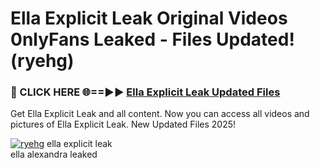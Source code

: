 # Ella Explicit Leak Original Videos 0nlyFans Leaked - Files Updated! (ryehg)

<h3>🔴 CLICK HERE 🌐==►► <a href="https://tinyurl.com/x26r9saj" rel="nofollow">Ella Explicit Leak Updated Files</a></h3>

Get Ella Explicit Leak and all content. Now you can access all videos and pictures of Ella Explicit Leak. New Updated Files 2025!

[![ryehg](https://i.imgur.com/LkgZPqh.gif)](https://tinyurl.com/x26r9saj)
ella explicit leak<br>
ella alexandra leaked
